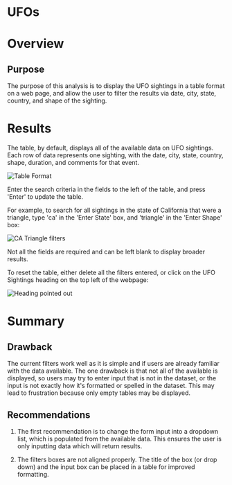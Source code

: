 # UFOs

# Overview

## Purpose
The purpose of this analysis is to display the UFO sightings in a table format on a web page, and allow the user to filter the results via date, city, state, country, and shape of the sighting. 


# Results
The table, by default, displays all of the available data on UFO sightings. Each row of data represents one sighting, with the date, city, state, country, shape, duration, and comments for that event.

![Table Format](table_format.png)

Enter the search criteria in the fields to the left of the table, and press 'Enter' to update the table.

For example, to search for all sightings in the state of California that were a triangle, type 'ca' in the 'Enter State' box, and 'triangle' in the 'Enter Shape' box:

![CA Triangle filters](ca_triangle.png)


Not all the fields are required and can be left blank to display broader results. 

To reset the table, either delete all the filters entered, or click on the UFO Sightings heading on the top left of the webpage:

![Heading pointed out](heading.png)

# Summary

## Drawback
The current filters work well as it is simple and if users are already familiar with the data available. The one drawback is that not all of the available is displayed, so users may try to enter input that is not in the dataset, or the input is not exactly how it's formatted or spelled in the dataset. This may lead to frustration because only empty tables may be displayed.

## Recommendations
1. The first recommendation is to change the form input into a dropdown list, which is populated from the available data. This ensures the user is only inputting data which will return results.

2. The filters boxes are not aligned properly. The title of the box (or drop down) and the input box can be placed in a table for improved formatting. 